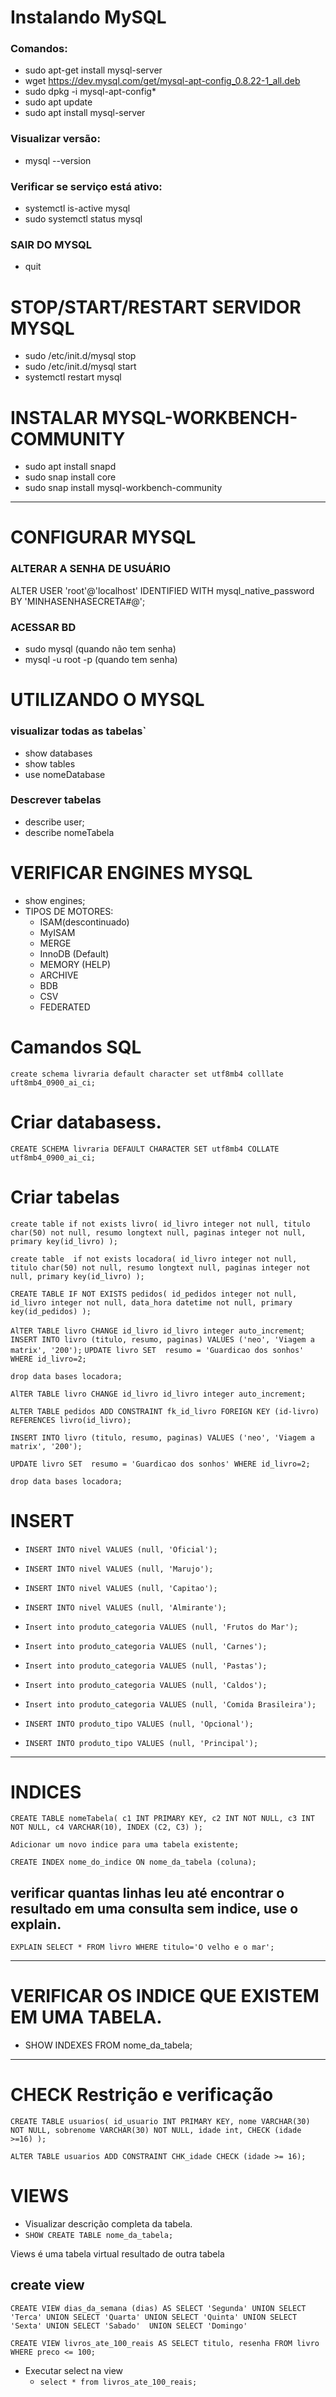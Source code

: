 # Instalando MySQL

### **Comandos**:

- sudo apt-get install mysql-server
- wget https://dev.mysql.com/get/mysql-apt-config_0.8.22-1_all.deb
- sudo dpkg -i mysql-apt-config\*
- sudo apt update
- sudo apt install mysql-server

### **Visualizar versão**:

- mysql --version

### **Verificar se serviço está ativo**:

- systemctl is-active mysql
- sudo systemctl status mysql

### SAIR DO MYSQL

- quit

# STOP/START/RESTART SERVIDOR MYSQL

- sudo /etc/init.d/mysql stop
- sudo /etc/init.d/mysql start
- systemctl restart mysql

# INSTALAR MYSQL-WORKBENCH-COMMUNITY

- sudo apt install snapd
- sudo snap install core
- sudo snap install mysql-workbench-community

---

# CONFIGURAR MYSQL

### ALTERAR A SENHA DE USUÁRIO

ALTER USER 'root'@'localhost' IDENTIFIED WITH mysql_native_password BY 'MINHASENHASECRETA#@';

### ACESSAR BD

- sudo mysql (quando não tem senha)
- mysql -u root -p (quando tem senha)

# UTILIZANDO O MYSQL

### visualizar todas as tabelas`

- show databases
- show tables
- use nomeDatabase

### Descrever tabelas

- describe user;
- describe nomeTabela

# VERIFICAR ENGINES MYSQL

- show engines;
- TIPOS DE MOTORES:
  - ISAM(descontinuado)
  - MyISAM
  - MERGE
  - InnoDB (Default)
  - MEMORY (HELP)
  - ARCHIVE
  - BDB
  - CSV
  - FEDERATED

# Camandos SQL

`create schema livraria default character set utf8mb4 colllate uft8mb4_0900_ai_ci;`

# Criar databasess.
  `CREATE SCHEMA livraria DEFAULT CHARACTER SET utf8mb4 COLLATE utf8mb4_0900_ai_ci;`
<!-- `create databases livraria; -->

# Criar tabelas
`create table if not exists livro(
  id_livro integer not null,
  titulo char(50) not null,
  resumo longtext null,
  paginas integer not null,
  primary key(id_livro)
);`

`create table  if not exists locadora(
  id_livro integer not null,
  titulo char(50) not null,
  resumo longtext null,
  paginas integer not null,
  primary key(id_livro)
);`

`CREATE TABLE IF NOT EXISTS pedidos(
  id_pedidos integer not null,
  id_livro integer not null,
  data_hora datetime not null,
  primary key(id_pedidos)
);`

`AlTER TABLE livro CHANGE id_livro id_livro integer auto_increment`;
`INSERT INTO livro (titulo, resumo, paginas) VALUES ('neo', 'Viagem a matrix', '200');`
`UPDATE livro SET  resumo = 'Guardicao dos sonhos' WHERE id_livro=2;`

`drop data bases locadora;`

`AlTER TABLE livro CHANGE id_livro id_livro integer auto_increment;`

`ALTER TABLE pedidos ADD CONSTRAINT fk_id_livro FOREIGN KEY (id-livro) REFERENCES livro(id_livro);`

`INSERT INTO livro (titulo, resumo, paginas) VALUES ('neo', 'Viagem a matrix', '200');`

`UPDATE livro SET  resumo = 'Guardicao dos sonhos' WHERE id_livro=2;`

`drop data bases locadora;`

# INSERT

- `INSERT INTO nivel VALUES (null, 'Oficial');`
- `INSERT INTO nivel VALUES (null, 'Marujo');`
- `INSERT INTO nivel VALUES (null, 'Capitao');`
- `INSERT INTO nivel VALUES (null, 'Almirante');`


- `Insert into produto_categoria VALUES (null, 'Frutos do Mar');`
- `Insert into produto_categoria VALUES (null, 'Carnes');`
- `Insert into produto_categoria VALUES (null, 'Pastas');`
- `Insert into produto_categoria VALUES (null, 'Caldos');`
- `Insert into produto_categoria VALUES (null, 'Comida Brasileira');`

- `INSERT INTO produto_tipo VALUES (null, 'Opcional');`
- `INSERT INTO produto_tipo VALUES (null, 'Principal');`
---

# INDICES

`CREATE TABLE nomeTabela(
  c1 INT PRIMARY KEY,
  c2 INT NOT NULL,
  c3 INT NOT NULL,
  c4 VARCHAR(10),
  INDEX (C2, C3)
);`

`Adicionar um novo indice para uma tabela existente;`

`CREATE INDEX nome_do_indice ON nome_da_tabela (coluna);`

## verificar quantas linhas leu até encontrar o resultado em uma consulta sem indice, use o explain.
`EXPLAIN SELECT * FROM livro WHERE titulo='O velho e o mar';`

---
# VERIFICAR OS INDICE QUE EXISTEM EM UMA TABELA.
 - SHOW INDEXES FROM nome_da_tabela;

---
# CHECK Restrição e verificação

`CREATE TABLE usuarios(
  id_usuario INT PRIMARY KEY,
  nome VARCHAR(30) NOT NULL,
  sobrenome VARCHAR(30) NOT NULL,
  idade int,
  CHECK (idade >=16)
);`

`ALTER TABLE usuarios ADD CONSTRAINT CHK_idade CHECK (idade >= 16);`


# VIEWS

-  Visualizar descrição completa da tabela.
-  `SHOW CREATE TABLE nome_da_tabela;`

Views é uma tabela virtual resultado de outra tabela

## create view
`CREATE VIEW dias_da_semana (dias) AS
  SELECT 'Segunda'
  UNION
  SELECT 'Terca'
  UNION
  SELECT 'Quarta'
  UNION
  SELECT 'Quinta'
  UNION
  SELECT 'Sexta'
  UNION
  SELECT 'Sabado' 
  UNION
  SELECT 'Domingo'
  `

`CREATE VIEW livros_ate_100_reais AS SELECT titulo, resenha FROM livro WHERE preco <= 100;`

- Executar select na view
  - `select * from livros_ate_100_reais;`

